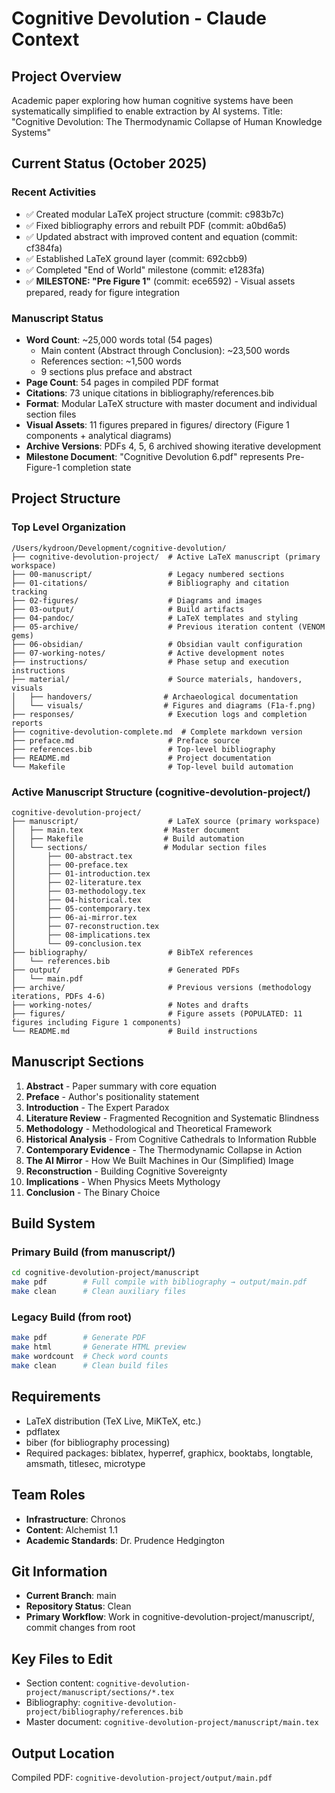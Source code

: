 # Cognitive Devolution - Claude Context

## Project Overview
Academic paper exploring how human cognitive systems have been systematically simplified to enable extraction by AI systems. Title: "Cognitive Devolution: The Thermodynamic Collapse of Human Knowledge Systems"

## Current Status (October 2025)

### Recent Activities
- ✅ Created modular LaTeX project structure (commit: c983b7c)
- ✅ Fixed bibliography errors and rebuilt PDF (commit: a0bd6a5)
- ✅ Updated abstract with improved content and equation (commit: cf384fa)
- ✅ Established LaTeX ground layer (commit: 692cbb9)
- ✅ Completed "End of World" milestone (commit: e1283fa)
- ✅ **MILESTONE: "Pre Figure 1"** (commit: ece6592) - Visual assets prepared, ready for figure integration

### Manuscript Status
- **Word Count**: ~25,000 words total (54 pages)
  - Main content (Abstract through Conclusion): ~23,500 words
  - References section: ~1,500 words
  - 9 sections plus preface and abstract
- **Page Count**: 54 pages in compiled PDF format
- **Citations**: 73 unique citations in bibliography/references.bib
- **Format**: Modular LaTeX structure with master document and individual section files
- **Visual Assets**: 11 figures prepared in figures/ directory (Figure 1 components + analytical diagrams)
- **Archive Versions**: PDFs 4, 5, 6 archived showing iterative development
- **Milestone Document**: "Cognitive Devolution 6.pdf" represents Pre-Figure-1 completion state

## Project Structure

### Top Level Organization
```
/Users/kydroon/Development/cognitive-devolution/
├── cognitive-devolution-project/  # Active LaTeX manuscript (primary workspace)
├── 00-manuscript/                 # Legacy numbered sections
├── 01-citations/                  # Bibliography and citation tracking
├── 02-figures/                    # Diagrams and images
├── 03-output/                     # Build artifacts
├── 04-pandoc/                     # LaTeX templates and styling
├── 05-archive/                    # Previous iteration content (VENOM gems)
├── 06-obsidian/                   # Obsidian vault configuration
├── 07-working-notes/              # Active development notes
├── instructions/                  # Phase setup and execution instructions
├── material/                      # Source materials, handovers, visuals
│   ├── handovers/                # Archaeological documentation
│   └── visuals/                  # Figures and diagrams (F1a-f.png)
├── responses/                     # Execution logs and completion reports
├── cognitive-devolution-complete.md  # Complete markdown version
├── preface.md                     # Preface source
├── references.bib                 # Top-level bibliography
├── README.md                      # Project documentation
└── Makefile                       # Top-level build automation
```

### Active Manuscript Structure (cognitive-devolution-project/)
```
cognitive-devolution-project/
├── manuscript/                    # LaTeX source (primary workspace)
│   ├── main.tex                  # Master document
│   ├── Makefile                  # Build automation
│   └── sections/                 # Modular section files
│       ├── 00-abstract.tex
│       ├── 00-preface.tex
│       ├── 01-introduction.tex
│       ├── 02-literature.tex
│       ├── 03-methodology.tex
│       ├── 04-historical.tex
│       ├── 05-contemporary.tex
│       ├── 06-ai-mirror.tex
│       ├── 07-reconstruction.tex
│       ├── 08-implications.tex
│       └── 09-conclusion.tex
├── bibliography/                  # BibTeX references
│   └── references.bib
├── output/                        # Generated PDFs
│   └── main.pdf
├── archive/                       # Previous versions (methodology iterations, PDFs 4-6)
├── working-notes/                 # Notes and drafts
├── figures/                       # Figure assets (POPULATED: 11 figures including Figure 1 components)
└── README.md                      # Build instructions
```

## Manuscript Sections

1. **Abstract** - Paper summary with core equation
2. **Preface** - Author's positionality statement
3. **Introduction** - The Expert Paradox
4. **Literature Review** - Fragmented Recognition and Systematic Blindness
5. **Methodology** - Methodological and Theoretical Framework
6. **Historical Analysis** - From Cognitive Cathedrals to Information Rubble
7. **Contemporary Evidence** - The Thermodynamic Collapse in Action
8. **The AI Mirror** - How We Built Machines in Our (Simplified) Image
9. **Reconstruction** - Building Cognitive Sovereignty
10. **Implications** - When Physics Meets Mythology
11. **Conclusion** - The Binary Choice

## Build System

### Primary Build (from manuscript/)
```bash
cd cognitive-devolution-project/manuscript
make pdf        # Full compile with bibliography → output/main.pdf
make clean      # Clean auxiliary files
```

### Legacy Build (from root)
```bash
make pdf        # Generate PDF
make html       # Generate HTML preview
make wordcount  # Check word counts
make clean      # Clean build files
```

## Requirements
- LaTeX distribution (TeX Live, MiKTeX, etc.)
- pdflatex
- biber (for bibliography processing)
- Required packages: biblatex, hyperref, graphicx, booktabs, longtable, amsmath, titlesec, microtype

## Team Roles
- **Infrastructure**: Chronos
- **Content**: Alchemist 1.1
- **Academic Standards**: Dr. Prudence Hedgington

## Git Information
- **Current Branch**: main
- **Repository Status**: Clean
- **Primary Workflow**: Work in cognitive-devolution-project/manuscript/, commit changes from root

## Key Files to Edit
- Section content: `cognitive-devolution-project/manuscript/sections/*.tex`
- Bibliography: `cognitive-devolution-project/bibliography/references.bib`
- Master document: `cognitive-devolution-project/manuscript/main.tex`

## Output Location
Compiled PDF: `cognitive-devolution-project/output/main.pdf`
